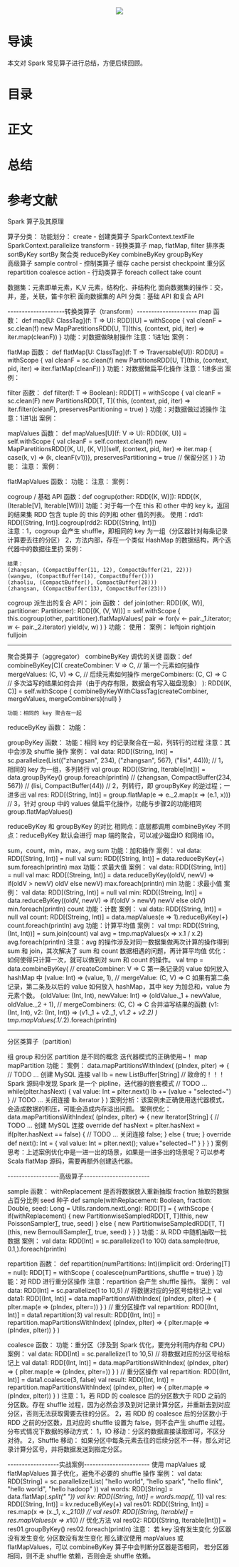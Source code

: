 <div align="center"><img src="https://gitee.com/struggle3014/picBed/raw/master/name_code.png"></div>

# 导读

本文对 Spark 常见算子进行总结，方便后续回顾。



# 目录



# 正文



# 总结



# 参考文献



Spark 算子及其原理


算子分类：
	功能划分：
		create - 创建类算子
			SparkContext.textFile
			SparkContext.parallelize
		transform - 转换类算子
			map, flatMap, filter
			排序类
				sortByKey
				sortBy
			聚合类
				reduceByKey
				combineByKey
				groupByKey			
			高级算子
				sample
		control - 控制类算子
			缓存
				cache
				persist
				checkpoint
			重分区
				repartition
				coalesce
		action - 行动类算子
			foreach
			collect
			take
			count

数据集：元素即单元素，K,V 元素，结构化、非结构化
面向数据集的操作：交，并，差，关联，笛卡尔积
面向数据集的 API 分类：基础 API 和复合 API

--------------------转换类算子（transform）---------------------
map
	函数：
		def map[U: ClassTag](f: T => U): RDD][U] = withScope {
			val cleanF = sc.clean(f)
			new MapParetitionsRDD[U, T](this, (context, pid, iter) => iter.map(cleanF))
		}
	功能：对数据做映射操作
	注意：1进1出
	案例：
	
flatMap
	函数：
		def flatMap[U: ClassTag](f: T => Traversable[U]): RDD[U] = withScope {
			val cleanF = sc.clean(f)
			new PartitionsRDD[U, T](this, (context, pid, iter) => iter.flatMap(cleanF))
		}
	功能：对数据做扁平化操作
	注意：1进多出
	案例：
	
filter
	函数：
		def filter(f: T => Boolean): RDD[T] = withScope {
			val cleanF = sc.clean(F)
			new PartitionsRDD[T, T](
				this,
				(context, pid, iter) => iter.filter(cleanF),
				preservesPartitioning = true)
		}
	功能：对数据做过滤操作
	注意：1进1出
	案例：

mapValues
	函数：
		def mapValues[U](f: V => U): RDD[(K, U)] = self.withScope {
			val cleanF = self.context.clean(f)
			new MapParetitionsRDD[(K, U), (K, V)](self,
				(context, pid, iter) => iter.map { case(k, v) => (k, cleanF(v1))},
				preservesPartitioning = true // 保留分区
			)
		}
	功能：
	注意：
	案例：

flatMapValues
	函数：
	功能：
	注意：
	案例：

cogroup	/ 基础 API
函数：def cogrup(other: RDD[(K, W)]): RDD[(K, (Iterable[V], Iterable[W]))]
功能：对于每一个在 this 和 other 中的 key k，返回的结果集 RDD 包含 tuple 的 this 的列和 other 值的列表。
使用：rdd1: RDD[(String, Int)].cogroup(rdd2: RDD[(String, Int)])\
注意：1，cogroup 会产生 shuffle，即相同的 key 为一组（分区器针对每条记录计算要去往的分区）
		2，方法内部，存在一个类似 HashMap 的数据结构，两个迭代器中的数据往里扔
案例：
	
	结果：
	(zhangsan, (CompactBuffer(11, 12), CompactBuffer(21, 22)))
	(wangwu, (CompactBuffer(14), CompactBuffer()))
	(zhaoliu, (CompactBuffer(), CompactBuffer(28)))
	(zhangsan, (CompactBuffer(13), CompactBuffer(23)))

cogroup 派生出的复合 API：
	join
		函数：
			def join(other: RDD[(K, W)], partitioner: Partitioner): RDD[(K, (V, W))] = self.withScope {
				this.cogroup(other, partitioner).flatMapValues( pair =>
					for(v <- pair._1.iterator; w <- pair._2.iterator) yield(v, w)
				)
			}
		功能：
		使用：
		案例：
	leftjoin
	rightjoin
	fulljoin

-----------------------------------------
聚合类算子（aggregator）
combineByKey	调优的关键
	函数：def combineByKey[C](
		createCombiner: V => C, // 第一个元素如何操作
		mergeValues: (C, V) => C, // 后续元素如何操作
		mergeCombiners: (C, C) => C // 多次溢写的结果如何合并（由于内存有限，数据会有写入磁盘现象）
		): RDD[(K, C)] = self.withScope {
		 combineByKeyWithClassTag(createCombiner, mergeValues, mergeCombiners)(null)
	}
	
	功能：相同的 key 聚合在一起

reduceByKey
	函数：
	功能：

groupByKey
	函数：
	功能：相同 key 的记录聚合在一起，列转行的过程
	注意：其中会涉及 shuffle 操作
	案例：
		val data: RDD[(String, Int)] = sc.parallelize(List(("zhangsan", 234), ("zhangsan", 567), ("lisi", 44)));
		// 1，相同的 key 为一组，多列转行
		val group: RDD[(String, Iterable[Int])] = data.groupByKey()
		group.foreach(println)
		// (zhangsan, CompactBuffer(234, 567))
		// (lisi, CompactBuffer(44))
		// 2，列转行，即 groupByKey 的逆过程；一进多出
		val res: RDD[(String, Int)] = group.flatMap(e => e._2.map(x => (e.1, x)))
		// 3，针对 group 中的 values 做扁平化操作，功能与步骤2的功能相同
		group.flatMapValues()

reduceByKey 和 groupByKey 的对比
	相同点：底层都调用 combineByKey
	不同点：reduceByKey 默认会进行 map 端的聚合，可以减少磁盘IO 和网络 IO。

sum，count，min，max，avg
	sum 
		功能：加和操作
		案例：
			val data:  RDD[(String, Int)] = null
			val sum: RDD[(String, Int)] = data.reduceByKey(_+_)
			sum.foreach(println)
	max
		功能：求最大值
		案例：
			val data:  RDD[(String, Int)] = null
			val max: RDD[(Streing, Int)] = data.reduceByKey((oldV, newV) => if(oldV > newV) oldV else newV)
			max.foreach(println)
	min
		功能：求最小值
		案例：
			val data:  RDD[(String, Int)] = null
			val min: RDD[(Streing, Int)] = data.reduceByKey((oldV, newV) => if(oldV > newV) newV else oldV)
			min.foreach(println)
	count
		功能：计数
		案例：
			val data:  RDD[(String, Int)] = null
			val count: RDD[(Streing, Int)] = data.mapValues(e => 1).reduceByKey(_+_)
			count.foreach(println)
	avg
		功能：计算平均值
		案例：
			val tmp: RDD[(String, (Int, Int))] = sum.join(count)
			val avg = tmp.mapValues(x => x.1 / x.2)
			avg.foreach(println)
		注意：avg 的操作涉及对同一数据集做两次计算的操作得到 sum 和 join，其次解决了 sum 和 count 数据相遇的问题，再计算平均值
		优化：如何使得只计算一次，就可以做到对 sum 和 count 的操作。
		val tmp = data.combineByKey(
			// createCombiner: V => C	第一条记录的 value 如何放入 hashMap 中
			(value: Int) => (value, 1),
			// mergeValue: (C, V) => C	如果有第二条记录，第二条及以后的 value 如何放入 hashMap，其中 key 为加总和，value 为元素个数。
			(oldValue: (Int, Int), newValue: Int) => (oldValue._1 + newValue, oldValue._2 + 1),
			// mergeCombiners: (C, C) => C	合并溢写结果的函数
			(v1: (Int, Int), v2: (Int, Int)) => (v1._1 + v2._1, v1._2 + v2._2)
		)
		tmp.mapValues(_.1/_.2).foreach(println)

-----------------------------------------
分区类算子（partition）

组 group 和分区 partition 是不同的概念
迭代器模式的正确使用~！
map
mapPartition
	功能：
	案例：
		data.mapPartitionsWithIndex(
			(pIndex, pIter) => {
				// TODO ... 创建 MySQL 连接
				val lb = new ListBuffer[String] // 致命的！！！Spark 源码中发现 Spark 是一个 pipline，迭代器的嵌套模式
				// TODO ...
				while(pIter.hasNext) {
					val value: Int = pIter.next()
					lb += (value + "selected~")
				}
				// TODO ... 关闭连接
				lb.iterator
			}
		)
	案例分析：该案例未正确使用迭代器模式，会造成数据的积压，可能会造成内存溢出问题。
	案例优化：
		data.mapPartitionsWithIndex(
			(pIndex, pIter) => {
				new Iterator[String] {
					// TODO ... 创建 MySQL 连接
					override def hasNext = pIter.hasNext = 
						if(pIter.hasNext == false) {
							// TODO ... 关闭连接
							false;
						} else {
							true;
						}
					override def next(): Int = {
						val value: Int = pIter.next();
						value+"selected~!"
					}
				}
			}
		)
	案例思考：上述案例优化中是一进一出的场景，如果是一进多出的场景呢？可以参考 Scala flatMap 源码，需要再额外创建迭代器。

------------------高级算子-----------------------

sample
	函数： 
		withReplacement 是否将数据放入重新抽取
		fraction 抽取的数据占百分比例
		seed 种子
		def sample(withReplacement: Boolean, fraction: Double, seed: Long = Utils.random.nextLong): RDD[T] = {
			withScope {
				if(withReplacement) {
					new PartitionwiseSampledRDD[T, T](this, new PoissonSampler[T](fraction), true, seed)
				} else {
					new PartitionwiseSampledRDD[T, T](this, new BernoulliSampler[T](fraction), true, seed)
				}
			}
		}
	功能：从 RDD 中随机抽取一批数据
	案例：
		val data: RDD[Int] = sc.parallelize(1 to 100)
		data.sample(true, 0.1,).foreach(println)

repartition
	函数：
		def repartition(numPartitions: Int)(implicit ord: Ordering[T] = null): RDD[T] = withScope {
			coalesce(numPartitions, shuffle = true)
		}
	功能：对 RDD 进行重分区操作
	注意：repartition 会产生 shuffle 操作。
	案例：
		val data: RDD[Int] = sc.parallelize(1 to 10,5)
		// 将数据对应的分区号给标记上
		val data1: RDD[(Int, Int)] = data.mapPartitionsWithIndex(
			(pIndex, pIter) => {
				pIter.map(e => (pIndex, pIter=))
			}
		)
		// 重分区操作
		val repartition: RDD[(Int, Int)] = data1.repartition(3)
		val result: RDD[(Int, Int)] = repartition.mapPartitionsWithIndex(
			(pIndex, pIter) => {
				pIter.map(e => (pIndex, pIter))
			}
		)
	
coalesce
	函数：
	功能：重分区（涉及到 Spark 优化，要充分利用内存和 CPU）
	案例：
		val data: RDD[Int] = sc.parallelize(1 to 10,5)
	    // 将数据对应的分区号给标记上
        val data1: RDD[(Int, Int)] = data.mapPartitionsWithIndex(
        	(pIndex, pIter) => {
        		pIter.map(e => (pIndex, pIter=))
        	}
        )
        // 重分区操作
        val repartition: RDD[(Int, Int)] = data1.coalesce(3, false)
        val result: RDD[(Int, Int)] = repartition.mapPartitionsWithIndex(
        	(pIndex, pIter) => {
        		pIter.map(e => (pIndex, pIter))
        	}
        )
	注意：1，若 RDD 的 coalesce 后的分区数大于 RDD 之前的分区数。存在 shuffle 过程，因为必然会涉及到对记录计算分区，并重新去到对应分区，否则无法获取需要去往的分区。
	2，若 RDD 的 coalesce 后的分区数小于 RDD 之前的分区数，且对应的 shuffle 设置为 false，则不会产生 shuffle 过程。
	分布式情况下数据的移动方式：
		1，IO 移动：分区的数据直接读取即可，不区分对待。
		2，Shuffle 移动： 如果分区中每条元素去往的后续分区不一样，那么对记录计算分区号，并将数据发送到指定分区。

------------------实战案例-----------------------
使用 mapValues 或 flatMapValues 算子优化，避免不必要的 shuffle 操作
	案例：
		val data: RDD[String] = sc.parallelize(List(
			"hello world",
			"hello spark",
			"hello flink",
			"hello world",
			"hello hadoop"
		))
		val words: RDD[String] = data.flatMap(_.split(" "))
		val kv: RDD[(String, Int)] = words.map((_, 1))
		val res: RDD[(String, Int)] = kv.reduceByKey(_+_)
		val res01: RDD[(String, Int)] = res.map(x => (x._1, x._2*10))
		// val res01: RDD[(String, Iterable)] = res.mapValues(x => x*10) // 优化方法
		val res02: RDD[(String, Iterable[Int])] = res01.groupByKey()
		res02.foreach(println)
	注意：
		若 key 没有发生变化
		分区器没有发生变化
		分区数没有发生变化
		那么建议使用 mapValues 或 flatMapValues，可以 combineByKey 算子中会判断分区器是否相同，
			若分区器相同，则不走 shuffle 依赖，否则会走 shuffle 依赖。